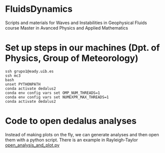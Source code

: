 # FluidsDynamics
 Scripts and materials for Waves and Instabilities in Geophysical Fluids course Master in Avanced Physics and Applied Mathematics



# Set up steps in our machines (Dpt. of Physics, Group of Meteorology)

```
ssh grupo1@eady.uib.es
ssh mc3
bash
unset PYTHONPATH
conda activate dedalus2
conda env config vars set OMP_NUM_THREADS=1
conda env config vars set NUMEXPR_MAX_THREADS=1
conda activate dedalus2

```

# Code to open dedalus analyses

Instead of making plots on the fly, we can generate analyses and then open them with a python script. 
There is an example in Rayleigh-Taylor [open_analysis_and_plot.py](./Jupyter_notebooks/Rayleigh-Taylor/open_analysis_and_plot.py)
